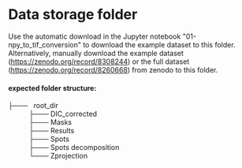 # Data storage folder 

Use the automatic download in the Jupyter notebook "01-npy_to_tif_conversion" to download the example dataset to this folder. Alternatively, manually download the example dataset (https://zenodo.org/record/8308244) or the full dataset (https://zenodo.org/record/8260668) from zenodo to this folder. 

#### expected folder structure:

├───$\hspace{5pt}$ root_dir <br>
$\hspace{30pt}$ ├─── DIC_corrected  <br>
$\hspace{30pt}$ ├─── Masks <br>
$\hspace{30pt}$ ├─── Results <br>
$\hspace{30pt}$ ├─── Spots <br>
$\hspace{30pt}$ ├─── Spots decomposition <br>
$\hspace{30pt}$ └─── Zprojection <br>